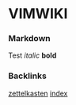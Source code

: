 # VIMWIKI

### Markdown

Test *italic* **bold**


### Backlinks
[zettelkasten](zettelkasten)
[index](index)
